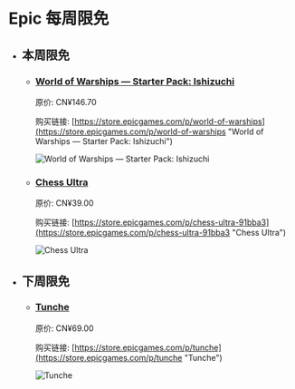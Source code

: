 # Epic 每周限免

- ## 本周限免


  - ### [World of Warships — Starter Pack: Ishizuchi](https://store.epicgames.com/p/world-of-warships "World of Warships — Starter Pack: Ishizuchi")

    原价: CN¥146.70

    购买链接: [https://store.epicgames.com/p/world-of-warships](https://store.epicgames.com/p/world-of-warships "World of Warships — Starter Pack: Ishizuchi")

    ![World of Warships — Starter Pack: Ishizuchi](https://cdn1.epicgames.com/offer/84c76746bce94effb8e1047fabfd7eb7/EGS_WorldofWarshipsStarterPackIshizuchi_Wargaming_AddOn_S1_2560x1440-748ff6360c9ce80ff44a21355e4ab335)


  - ### [Chess Ultra](https://store.epicgames.com/p/chess-ultra-91bba3 "Chess Ultra")

    原价: CN¥39.00

    购买链接: [https://store.epicgames.com/p/chess-ultra-91bba3](https://store.epicgames.com/p/chess-ultra-91bba3 "Chess Ultra")

    ![Chess Ultra](https://cdn1.epicgames.com/spt-assets/f8581083c427408285529920a8afbdac/chess-ultra-offer-1b0t8.jpg)


- ## 下周限免


  - ### [Tunche](https://store.epicgames.com/p/tunche "Tunche")

    原价: CN¥69.00

    购买链接: [https://store.epicgames.com/p/tunche](https://store.epicgames.com/p/tunche "Tunche")

    ![Tunche](https://cdn1.epicgames.com/salesEvent/salesEvent/EGS_Tunche_LeapGameStudios_S1_2560x1440-1f0c9b8e43a9525d762ed823a05f19ca)

